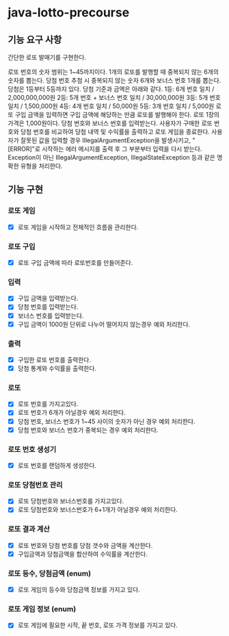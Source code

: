 # java-lotto-precourse
## 기능 요구 사항
간단한 로또 발매기를 구현한다.

로또 번호의 숫자 범위는 1~45까지이다.
1개의 로또를 발행할 때 중복되지 않는 6개의 숫자를 뽑는다.
당첨 번호 추첨 시 중복되지 않는 숫자 6개와 보너스 번호 1개를 뽑는다.
당첨은 1등부터 5등까지 있다. 당첨 기준과 금액은 아래와 같다.
1등: 6개 번호 일치 / 2,000,000,000원
2등: 5개 번호 + 보너스 번호 일치 / 30,000,000원
3등: 5개 번호 일치 / 1,500,000원
4등: 4개 번호 일치 / 50,000원
5등: 3개 번호 일치 / 5,000원
로또 구입 금액을 입력하면 구입 금액에 해당하는 만큼 로또를 발행해야 한다.
로또 1장의 가격은 1,000원이다.
당첨 번호와 보너스 번호를 입력받는다.
사용자가 구매한 로또 번호와 당첨 번호를 비교하여 당첨 내역 및 수익률을 출력하고 로또 게임을 종료한다.
사용자가 잘못된 값을 입력할 경우 IllegalArgumentException을 발생시키고, "[ERROR]"로 시작하는 에러 메시지를 출력 후 그 부분부터 입력을 다시 받는다.
Exception이 아닌 IllegalArgumentException, IllegalStateException 등과 같은 명확한 유형을 처리한다.

## 기능 구현
### 로또 게임
- [x] 로또 게임을 시작하고 전체적인 흐름을 관리한다.
### 로또 구입
- [x] 로또 구입 금액에 따라 로또번호를 만들어준다.
### 입력
- [x] 구입 금액을 입력받는다.
- [x] 당첨 번호를 입력받는다.
- [x] 보너스 번호를 입력받는다.
- [x] 구입 금액이 1000원 단위로 나누어 떨어지지 않는경우 예외 처리한다.
### 출력
- [x] 구입한 로또 번호를 출력한다.
- [x] 당첨 통계와 수익률을 출력한다.
### 로또
- [x] 로또 번호를 가지고있다.
- [x] 로또 번호가 6개가 아닐경우 예외 처리한다.
- [x] 당첨 번호, 보너스 번호가 1~45 사이의 숫자가 아닌 경우 예외 처리한다.
- [x] 당첨 번호와 보너스 번호가 중복되는 경우 예외 처리한다.
### 로또 번호 생성기
- [x] 로또 번호를 랜덤하게 생성한다.
### 로또 당첨번호 관리
- [x] 로또 당첨번호와 보너스번호를 가지고있다.
- [x] 로또 당첨번호와 보너스번호가 6+1개가 아닐경우 예외 처리한다.
### 로또 결과 계산
- [x] 로또 번호와 당첨 번호를 당첨 갯수와 금액을 계산한다.
- [x] 구입금액과 당첨금액을 합산하여 수익률을 계산한다.
### 로또 등수, 당첨금액 (enum)
- [x] 로또 게임의 등수와 당첨금액 정보를 가지고 있다.
### 로또 게임 정보 (enum)
- [x] 로또 게임에 필요한 시작, 끝 번호, 로또 가격 정보를 가지고 있다.